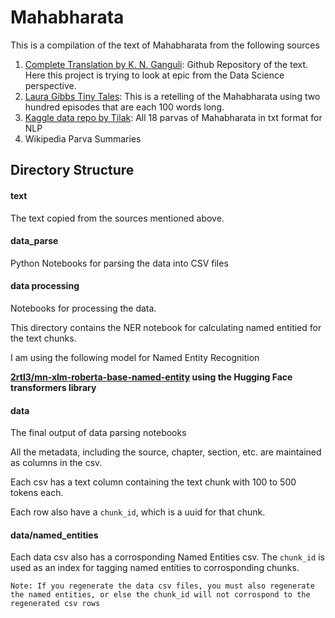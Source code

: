 # Mahabharata
This is a compilation of the text of Mahabharata from the following sources

1. [Complete Translation by K. N. Ganguli](https://github.com/kunjee17/mahabharata/tree/master): Github Repository of the text. Here this project is trying to look at epic from the Data Science perspective.
2. [Laura Gibbs Tiny Tales](https://microfables.blogspot.com/2020/11/tiny-tales-from-mahabharata.html): This is a retelling of the Mahabharata using two hundred episodes that are each 100 words long. 
3. [Kaggle data repo by Tilak](https://www.kaggle.com/datasets/tilakd/mahabharata): All 18 parvas of Mahabharata in txt format for NLP
4. Wikipedia Parva Summaries

## Directory Structure

#### text
The text copied from the sources mentioned above. 

#### data_parse
Python Notebooks for parsing the data into CSV files 

#### data processing
Notebooks for processing the data. 

This directory contains the NER notebook for calculating named entitied for the text chunks.

I am using the following model for Named Entity Recognition

**[2rtl3/mn-xlm-roberta-base-named-entity](https://huggingface.co/2rtl3/mn-xlm-roberta-base-named-entity) using the Hugging Face transformers library**


#### data
The final output of data parsing notebooks

All the metadata, including the source, chapter, section, etc. are maintained as columns in the csv. 

Each csv has a text column containing the text chunk with 100 to 500 tokens each. 

Each row also have a `chunk_id`, which is a uuid for that chunk. 

#### data/named_entities

Each data csv also has a corrosponding Named Entities csv. The `chunk_id` is used as an index for tagging named entities to corrosponding chunks.


    Note: If you regenerate the data csv files, you must also regenerate the named entities, or else the chunk_id will not corrospond to the regenerated csv rows


